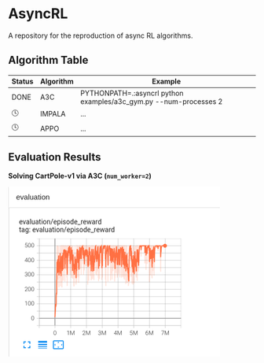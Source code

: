 # AsyncRL

A repository for the reproduction of async RL algorithms.

## Algorithm Table

Status | Algorithm | Example 
--- | --- | ---
DONE | A3C | PYTHONPATH=.:asyncrl python examples/a3c_gym.py --num-processes 2
🕓 | IMPALA | ...
🕓 | APPO | ...

## Evaluation Results

**Solving CartPole-v1 via A3C (`num_worker=2`)**

![](/images/a3c_cart_pole_num_worker_2.png)